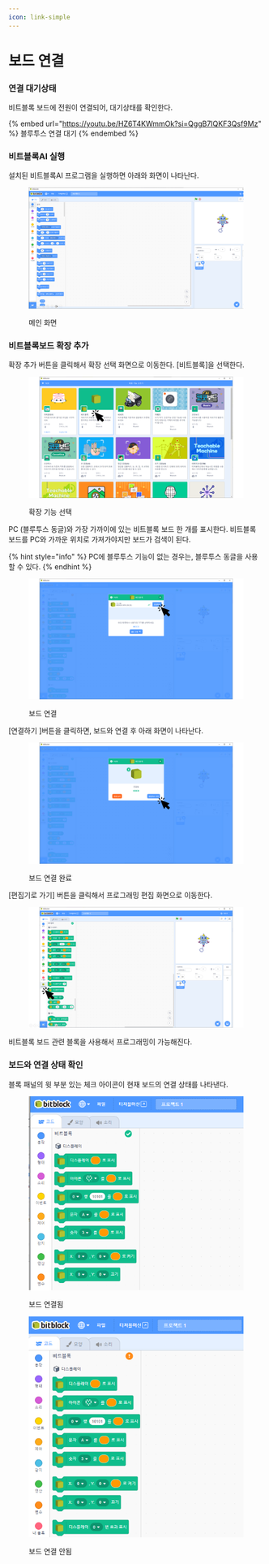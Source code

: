 ```yaml
---
icon: link-simple
---
```


# 보드 연결

### 연결 대기상태

비트블록 보드에 전원이 연결되어, 대기상태를 확인한다.

{% embed url="https://youtu.be/HZ6T4KWmmOk?si=QggB7IQKF3Qsf9Mz" %}
블루투스 연결 대기
{% endembed %}

### 비트블록AI 실행

설치된 비트블록AI 프로그램을 실행하면 아래와 화면이 나타난다.

<figure><img src="../.gitbook/assets/bitblockai.png" alt=""><figcaption><p>메인 화면</p></figcaption></figure>

### 비트블록보드 확장 추가

확장 추가 버튼을 클릭해서 확장 선택 화면으로 이동한다.  \[비트블록]을 선택한다.

<figure><img src="../.gitbook/assets/add_extension.png" alt=""><figcaption><p>확장 기능 선택</p></figcaption></figure>

PC (블루투스 동글)와 가장 가까이에 있는 비트블록 보드 한 개를 표시한다. 비트블록 보드를 PC와 가까운 위치로 가져가야지만 보드가 검색이 된다.

{% hint style="info" %}
PC에 블루투스 기능이 없는 경우는, 블루투스 동글을 사용할 수 있다.
{% endhint %}

<figure><img src="../.gitbook/assets/connect_board.png" alt=""><figcaption><p>보드 연결</p></figcaption></figure>

\[연결하기 ]버튼을 클릭하면, 보드와 연결 후 아래 화면이 나타난다.

<figure><img src="../.gitbook/assets/return_editor.png" alt=""><figcaption><p>보드 연결 완료</p></figcaption></figure>

\[편집기로 가기] 버튼을 클릭해서 프로그래밍 편집 화면으로 이동한다.

<figure><img src="../.gitbook/assets/added_extension.png" alt=""><figcaption></figcaption></figure>

비트블록 보드 관련 블록을 사용해서 프로그래밍이 가능해진다.

### 보드와 연결 상태 확인

블록 패널의 윗 부분 있는 체크 아이콘이 현재 보드의 연결 상태를 나타낸다.&#x20;

<div><figure><img src="../.gitbook/assets/state_1.png" alt=""><figcaption><p>보드 연결됨</p></figcaption></figure> <figure><img src="../.gitbook/assets/state_2.png" alt=""><figcaption><p>보드 연결 안됨</p></figcaption></figure></div>
